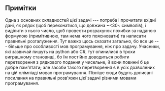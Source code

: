 ﻿## Примітки
Одна з основних складностей цієї задачі --- потреба і прочитати вхідні дані, як рядок (щоб переконатися, що довжина ~<30~ символів), і виділити з нього число, щоб провести розрахунок похибки за наданою формулою (примітивною, там нема чого пояснювати) та написати правильні розгалуження. Тут важко щось сказати загально, бо все це --- більше про особливості мов програмування, ніж про задачу.
Учасники, які зазвичай пишуть на python або C#, тут опинилися в трохи виграшному становищі, бо їм постійно доводиться робити перетворення з рядкового подання у чисельне, й вони повинні б це добре пам'ятати; але засоби такого перетворення є в усіх дозволених на цій олімпіаді мовах програмування.
Пізніше сюди будуть дописані посилання на правильні розв'язки цієї задачі різними мовами програмування.
